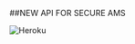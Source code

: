##NEW API FOR SECURE AMS

![Heroku](https://heroku-badge.herokuapp.com/?app=samslaravel&root=public)
